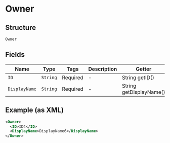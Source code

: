 
# Owner

## Structure

`Owner`

## Fields

| Name | Type | Tags | Description | Getter | Setter |
|  --- | --- | --- | --- | --- | --- |
| `ID` | `String` | Required | - | String getID() | setID(String iD) |
| `DisplayName` | `String` | Required | - | String getDisplayName() | setDisplayName(String displayName) |

## Example (as XML)

```xml
<Owner>
  <ID>ID4</ID>
  <DisplayName>DisplayName6</DisplayName>
</Owner>
```

